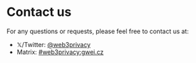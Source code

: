 # Contact us
For any questions or requests, please feel free to contact us at:

- 𝕏/Twitter: [@web3privacy](https://twitter.com/web3privacy)
- Matrix: [#web3privacy:gwei.cz](https://matrix.to/#/#web3privacy:gwei.cz)
